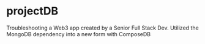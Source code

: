 # projectDB

Troubleshooting a Web3 app created by a Senior Full Stack Dev. Utilized the MongoDB dependency into a new form with ComposeDB 
